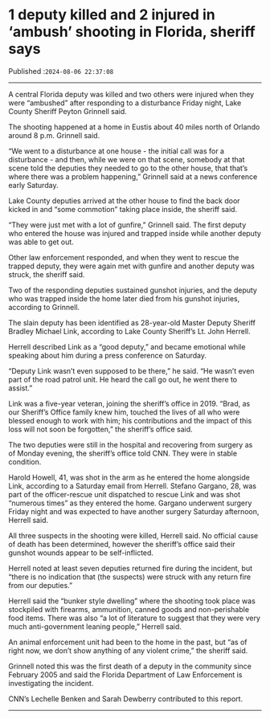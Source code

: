 # 1 deputy killed and 2 injured in ‘ambush’ shooting in Florida, sheriff says

Published :`2024-08-06 22:37:08`

---

A central Florida deputy was killed and two others were injured when they were “ambushed” after responding to a disturbance Friday night, Lake County Sheriff Peyton Grinnell said.

The shooting happened at a home in Eustis about 40 miles north of Orlando around 8 p.m. Grinnell said.

“We went to a disturbance at one house - the initial call was for a disturbance - and then, while we were on that scene, somebody at that scene told the deputies they needed to go to the other house, that that’s where there was a problem happening,” Grinnell said at a news conference early Saturday.

Lake County deputies arrived at the other house to find the back door kicked in and “some commotion” taking place inside, the sheriff said.

“They were just met with a lot of gunfire,” Grinnell said. The first deputy who entered the house was injured and trapped inside while another deputy was able to get out.

Other law enforcement responded, and when they went to rescue the trapped deputy, they were again met with gunfire and another deputy was struck, the sheriff said.

Two of the responding deputies sustained gunshot injuries, and the deputy who was trapped inside the home later died from his gunshot injuries, according to Grinnell.

The slain deputy has been identified as 28-year-old Master Deputy Sheriff Bradley Michael Link, according to Lake County Sheriff’s Lt. John Herrell.

Herrell described Link as a “good deputy,” and became emotional while speaking about him during a press conference on Saturday.

“Deputy Link wasn’t even supposed to be there,” he said. “He wasn’t even part of the road patrol unit. He heard the call go out, he went there to assist.”

Link was a five-year veteran, joining the sheriff’s office in 2019. “Brad, as our Sheriff’s Office family knew him, touched the lives of all who were blessed enough to work with him; his contributions and the impact of this loss will not soon be forgotten,” the sheriff’s office said.

The two deputies were still in the hospital and recovering from surgery as of Monday evening, the sheriff’s office told CNN. They were in stable condition.

Harold Howell, 41, was shot in the arm as he entered the home alongside Link, according to a Saturday email from Herrell. Stefano Gargano, 28, was part of the officer-rescue unit dispatched to rescue Link and was shot “numerous times” as they entered the home. Gargano underwent surgery Friday night and was expected to have another surgery Saturday afternoon, Herrell said.

All three suspects in the shooting were killed, Herrell said. No official cause of death has been determined, however the sheriff’s office said their gunshot wounds appear to be self-inflicted.

Herrell noted at least seven deputies returned fire during the incident, but “there is no indication that (the suspects) were struck with any return fire from our deputies.”

Herrell said the “bunker style dwelling” where the shooting took place was stockpiled with firearms, ammunition, canned goods and non-perishable food items. There was also “a lot of literature to suggest that they were very much anti-government leaning people,” Herrell said.

An animal enforcement unit had been to the home in the past, but “as of right now, we don’t show anything of any violent crime,” the sheriff said.

Grinnell noted this was the first death of a deputy in the community since February 2005 and said the Florida Department of Law Enforcement is investigating the incident.

CNN’s Lechelle Benken and Sarah Dewberry contributed to this report.

---


